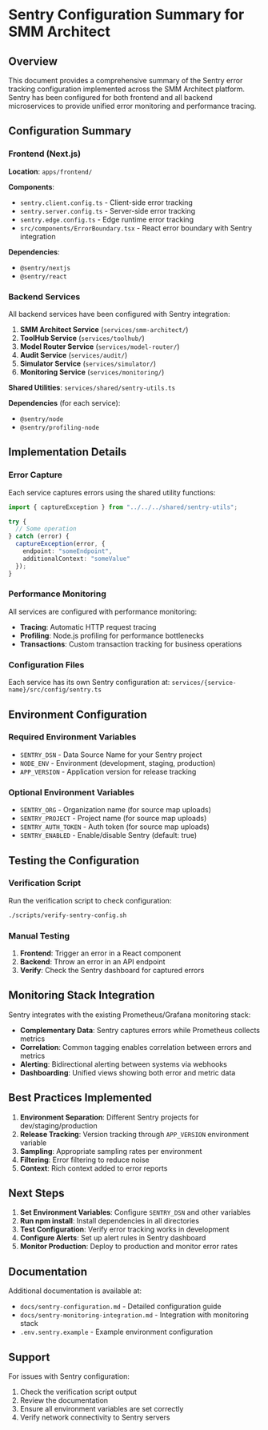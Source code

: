 # Sentry Configuration Summary for SMM Architect

## Overview

This document provides a comprehensive summary of the Sentry error tracking configuration implemented across the SMM Architect platform. Sentry has been configured for both frontend and all backend microservices to provide unified error monitoring and performance tracing.

## Configuration Summary

### Frontend (Next.js)

**Location**: `apps/frontend/`

**Components**:
- `sentry.client.config.ts` - Client-side error tracking
- `sentry.server.config.ts` - Server-side error tracking
- `sentry.edge.config.ts` - Edge runtime error tracking
- `src/components/ErrorBoundary.tsx` - React error boundary with Sentry integration

**Dependencies**:
- `@sentry/nextjs`
- `@sentry/react`

### Backend Services

All backend services have been configured with Sentry integration:

1. **SMM Architect Service** (`services/smm-architect/`)
2. **ToolHub Service** (`services/toolhub/`)
3. **Model Router Service** (`services/model-router/`)
4. **Audit Service** (`services/audit/`)
5. **Simulator Service** (`services/simulator/`)
6. **Monitoring Service** (`services/monitoring/`)

**Shared Utilities**: `services/shared/sentry-utils.ts`

**Dependencies** (for each service):
- `@sentry/node`
- `@sentry/profiling-node`

## Implementation Details

### Error Capture

Each service captures errors using the shared utility functions:

```typescript
import { captureException } from "../../../shared/sentry-utils";

try {
  // Some operation
} catch (error) {
  captureException(error, {
    endpoint: "someEndpoint",
    additionalContext: "someValue"
  });
}
```

### Performance Monitoring

All services are configured with performance monitoring:

- **Tracing**: Automatic HTTP request tracing
- **Profiling**: Node.js profiling for performance bottlenecks
- **Transactions**: Custom transaction tracking for business operations

### Configuration Files

Each service has its own Sentry configuration at:
`services/{service-name}/src/config/sentry.ts`

## Environment Configuration

### Required Environment Variables

- `SENTRY_DSN` - Data Source Name for your Sentry project
- `NODE_ENV` - Environment (development, staging, production)
- `APP_VERSION` - Application version for release tracking

### Optional Environment Variables

- `SENTRY_ORG` - Organization name (for source map uploads)
- `SENTRY_PROJECT` - Project name (for source map uploads)
- `SENTRY_AUTH_TOKEN` - Auth token (for source map uploads)
- `SENTRY_ENABLED` - Enable/disable Sentry (default: true)

## Testing the Configuration

### Verification Script

Run the verification script to check configuration:
```bash
./scripts/verify-sentry-config.sh
```

### Manual Testing

1. **Frontend**: Trigger an error in a React component
2. **Backend**: Throw an error in an API endpoint
3. **Verify**: Check the Sentry dashboard for captured errors

## Monitoring Stack Integration

Sentry integrates with the existing Prometheus/Grafana monitoring stack:

- **Complementary Data**: Sentry captures errors while Prometheus collects metrics
- **Correlation**: Common tagging enables correlation between errors and metrics
- **Alerting**: Bidirectional alerting between systems via webhooks
- **Dashboarding**: Unified views showing both error and metric data

## Best Practices Implemented

1. **Environment Separation**: Different Sentry projects for dev/staging/production
2. **Release Tracking**: Version tracking through `APP_VERSION` environment variable
3. **Sampling**: Appropriate sampling rates per environment
4. **Filtering**: Error filtering to reduce noise
5. **Context**: Rich context added to error reports

## Next Steps

1. **Set Environment Variables**: Configure `SENTRY_DSN` and other variables
2. **Run npm install**: Install dependencies in all directories
3. **Test Configuration**: Verify error tracking works in development
4. **Configure Alerts**: Set up alert rules in Sentry dashboard
5. **Monitor Production**: Deploy to production and monitor error rates

## Documentation

Additional documentation is available at:
- `docs/sentry-configuration.md` - Detailed configuration guide
- `docs/sentry-monitoring-integration.md` - Integration with monitoring stack
- `.env.sentry.example` - Example environment configuration

## Support

For issues with Sentry configuration:
1. Check the verification script output
2. Review the documentation
3. Ensure all environment variables are set correctly
4. Verify network connectivity to Sentry servers